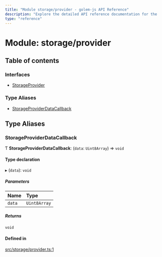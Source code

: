 ```yaml
---
title: "Module storage/provider - golem-js API Reference"
description: "Explore the detailed API reference documentation for the Module storage/provider within the golem-js SDK for the Golem Network."
type: "reference"
---
```

# Module: storage/provider

## Table of contents

### Interfaces

- [StorageProvider](../interfaces/storage_provider.StorageProvider)

### Type Aliases

- [StorageProviderDataCallback](storage_provider#storageproviderdatacallback)

## Type Aliases

### StorageProviderDataCallback

Ƭ **StorageProviderDataCallback**: (`data`: `Uint8Array`) => `void`

#### Type declaration

▸ (`data`): `void`

##### Parameters

| Name | Type |
| :------ | :------ |
| `data` | `Uint8Array` |

##### Returns

`void`

#### Defined in

[src/storage/provider.ts:1](https://github.com/golemfactory/golem-js/blob/552d481/src/storage/provider.ts#L1)
